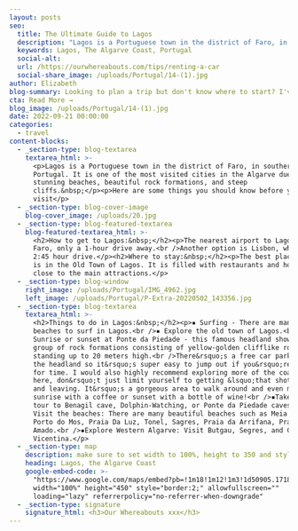 ```yaml
---
layout: posts
seo:
  title: The Ultimate Guide to Lagos
  description: "Lagos is a Portuguese town in the district of Faro, in southern Portugal. It is one of the most visited cities in the Algarve due to its stunning beaches, beautiful rock formations, and steep cliffs.\_\n\nHere are some things you should know before you visit"
  keywords: Lagos, The Algarve Coast, Portugal
  social-alt:
  url: /https://ourwhereabouts.com/tips/renting-a-car
  social-share_image: /uploads/Portugal/14-(1).jpg
author: Elizabeth
blog-summary: Looking to plan a trip but don't know where to start? I've got you!
cta: Read More →
blog_image: /uploads/Portugal/14-(1).jpg
date: 2022-09-21 00:00:00
categories:
  - travel
content-blocks:
  - _section-type: blog-textarea
    textarea_html: >-
      <p>Lagos is a Portuguese town in the district of Faro, in southern
      Portugal. It is one of the most visited cities in the Algarve due to its
      stunning beaches, beautiful rock formations, and steep
      cliffs.&nbsp;</p><p>Here are some things you should know before you
      visit</p>
  - _section-type: blog-cover-image
    blog-cover_image: /uploads/20.jpg
  - _section-type: blog-featured-textarea
    blog-featured-textarea_html: >-
      <h2>How to get to Lagos:&nbsp;</h2><p>The nearest airport to Lagos is
      Faro, only a 1-hour drive away.<br />Another option is Lisbon, which is a
      2:45 hour drive.</p><h2>Where to stay:&nbsp;</h2><p>The best place to stay
      is in the Old Town of Lagos. It is filled with restaurants and hotels, and
      close to the main attractions.</p>
  - _section-type: blog-window
    right_image: /uploads/Portugal/IMG_4962.jpg
    left_image: /uploads/Portugal/P-Extra-20220502_143356.jpg
  - _section-type: blog-textarea
    textarea_html: >-
      <h2>Things to do in Lagos:&nbsp;</h2><p>▪︎ Surfing - There are many great
      beaches to surf in Lagos.<br />▪︎ Explore the old town of Lagos.<br />▪︎
      Sunrise or sunset at Ponte da Piedade - this famous headland shows off a
      group of rock formations consisting of yellow-golden clifflike rocks
      standing up to 20 meters high.<br />There&rsquo;s a free car park right by
      the headland so it&rsquo;s super easy to jump out if you&rsquo;re pushed
      for time. I would also highly recommend exploring more of the coastline
      here, don&rsquo;t just limit yourself to getting &lsquo;that shot&rsquo;
      and leaving. It&rsquo;s a gorgeous area to walk around and even more so at
      sunrise with a coffee or sunset with a bottle of wine!<br />▪︎Take a boat
      tour to Benagil cave, Dolphin-Watching, or Ponte da Piedade caves.<br />▪︎
      Visit the beaches: There are many beautiful beaches such as Meia Praia,
      Porto do Mos, Praia Da Luz, Tonel, Sagres, Praia da Arrifana, Praia do
      Amado.<br />▪︎Explore Western Algarve: Visit Butgau, Segres, and Costa
      Vicentina.</p>
  - _section-type: map
    description: make sure to set width to 100%, height to 350 and style to border 2
    heading: Lagos, the Algarve Coast
    google-embed-code: >-
      "https://www.google.com/maps/embed?pb=!1m18!1m12!1m3!1d50905.17188991839!2d-8.718023119710418!3d37.1152748503471!2m3!1f0!2f0!3f0!3m2!1i1024!2i768!4f13.1!3m3!1m2!1s0xd1b304950234d8d%3A0x5410aaa3471afc57!2sLagos%2C%20Portugal!5e0!3m2!1sen!2sus!4v1662313353351!5m2!1sen!2sus"
      width="100%" height="450" style="border:2;" allowfullscreen=""
      loading="lazy" referrerpolicy="no-referrer-when-downgrade"
  - _section-type: signature
    signature_html: <h3>Our Whereabouts xxx</h3>
---
```

